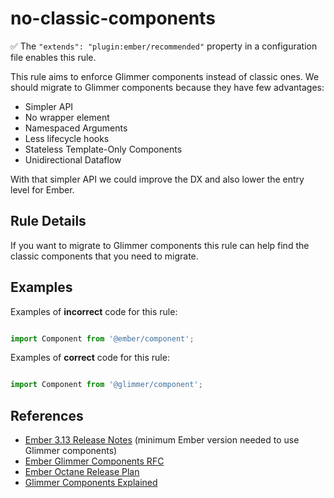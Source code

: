 # no-classic-components

:white_check_mark: The `"extends": "plugin:ember/recommended"` property in a configuration file enables this rule.

This rule aims to enforce Glimmer components instead of classic ones. We should migrate to Glimmer components because
they have few advantages:

- Simpler API
- No wrapper element
- Namespaced Arguments
- Less lifecycle hooks
- Stateless Template-Only Components
- Unidirectional Dataflow

With that simpler API we could improve the DX and also lower the entry level for Ember.

## Rule Details

If you want to migrate to Glimmer components this rule can help find the classic components that you need to migrate.

## Examples

Examples of **incorrect** code for this rule:

```js

import Component from '@ember/component';

```

Examples of **correct** code for this rule:

```js

import Component from '@glimmer/component';

```

## References

- [Ember 3.13 Release Notes](https://blog.emberjs.com/2019/09/25/ember-3-13-released.html) (minimum Ember version needed to use Glimmer components)
- [Ember Glimmer Components RFC](https://github.com/emberjs/rfcs/blob/master/text/0416-glimmer-components.md)
- [Ember Octane Release Plan](https://blog.emberjs.com/2019/08/15/octane-release-plan.html)
- [Glimmer Components Explained](https://www.pzuraq.com/coming-soon-in-ember-octane-part-5-glimmer-components/)
